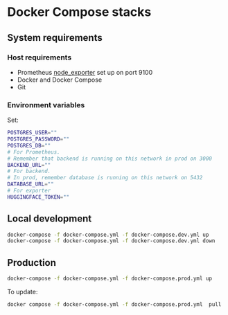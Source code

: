 # Docker Compose stacks

## System requirements

### Host requirements

- Prometheus [node_exporter](https://github.com/prometheus/node_exporter) set up on port 9100
- Docker and Docker Compose
- Git

### Environment variables

Set:

```bash
POSTGRES_USER=""
POSTGRES_PASSWORD=""
POSTGRES_DB=""
# For Prometheus.
# Remember that backend is running on this network in prod on 3000
BACKEND_URL=""
# For backend.
# In prod, remember database is running on this network on 5432
DATABASE_URL=""
# For exporter
HUGGINGFACE_TOKEN=""
```

## Local development

```bash
docker-compose -f docker-compose.yml -f docker-compose.dev.yml up
docker-compose -f docker-compose.yml -f docker-compose.dev.yml down
```

## Production

```bash
docker-compose -f docker-compose.yml -f docker-compose.prod.yml up
```

To update:

```bash
docker compose -f docker-compose.yml -f docker-compose.prod.yml  pull
```